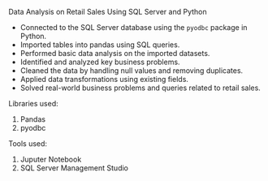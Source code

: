 Data Analysis on Retail Sales Using SQL Server and Python  

- Connected to the SQL Server database using the `pyodbc` package in Python.  
- Imported tables into pandas using SQL queries.  
- Performed basic data analysis on the imported datasets.  
- Identified and analyzed key business problems.  
- Cleaned the data by handling null values and removing duplicates.  
- Applied data transformations using existing fields.  
- Solved real-world business problems and queries related to retail sales.

Libraries used:
  1. Pandas
  2. pyodbc

Tools used:
  1. Juputer Notebook
  2. SQL Server Management Studio
